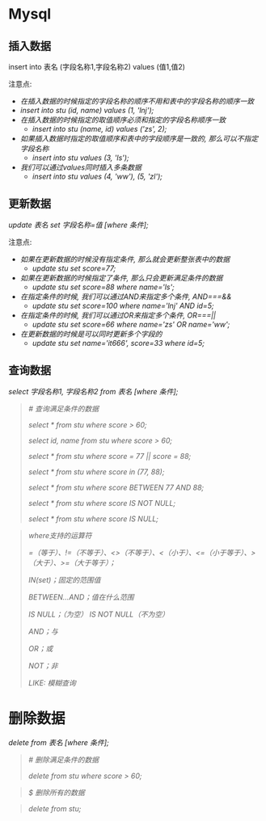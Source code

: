 # Mysql

## 插入数据

insert into 表名 (字段名称1,字段名称2) values (值1,值2)

注意点:

*  *在插入数据的时候指定的字段名称的顺序不用和表中的字段名称的顺序一致*
  * *insert into stu (id, name) values (1, 'lnj');*
* *在插入数据的时候指定的取值顺序必须和指定的字段名称顺序一致*
  * *insert into stu (name, id) values ('zs', 2);*
* *如果插入数据时指定的取值顺序和表中的字段顺序是一致的, 那么可以不指定字段名称*
  * *insert into stu values (3, 'ls');*
* *我们可以通过values同时插入多条数据*
  * *insert into stu values (4, 'ww'), (5, 'zl');*



## 更新数据

*update 表名 set 字段名称=值 [where 条件];*

注意点:

* *如果在更新数据的时候没有指定条件, 那么就会更新整张表中的数据*
  * *update stu set score=77;*
* *如果在更新数据的时候指定了条件, 那么只会更新满足条件的数据*
  * *update stu set score=88 where name='ls';*
* *在指定条件的时候, 我们可以通过AND来指定多个条件, AND===&&*
  * *update stu set score=100 where name='lnj' AND id=5;*
* *在指定条件的时候, 我们可以通过OR来指定多个条件, OR===||*
  * *update stu set score=66 where name='zs' OR name='ww';*
* *在更新数据的时候是可以同时更新多个字段的*
  * *update stu set name='it666', score=33 where id=5;*



## 查询数据

*select 字段名称1, 字段名称2 from 表名 [where 条件];*

> *# 查询满足条件的数据*
>
> *select \* from stu where score > 60;*
>
> *select id, name from stu where score > 60;*
>
> *select \* from stu where score = 77 || score = 88;*
>
> *select \* from stu where score in (77, 88);*
>
> *select \* from stu where score BETWEEN 77 AND 88;*
>
> *select \* from stu where score IS NOT NULL;*
>
> *select \* from stu where score IS NULL;*



> *where支持的运算符*
>
> *=（等于）、!=（不等于）、<>（不等于）、<（小于）、<=（小于等于）、>（大于）、>=（大于等于）；*
>
> *IN(set)；固定的范围值*
>
> *BETWEEN…AND；值在什么范围*
>
> *IS NULL；（为空） IS NOT NULL（不为空）*
>
> *AND；与*
>
> *OR；或*
>
> *NOT；非*
>
> *LIKE: 模糊查询*

# 删除数据

*delete from 表名 [where 条件];*

> *# 删除满足条件的数据*
>
> *delete from stu where score > 60;*

> *$ 删除所有的数据*

> *delete from stu;*